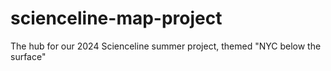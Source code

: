 # scienceline-map-project
The hub for our 2024 Scienceline summer project, themed "NYC below the surface"
